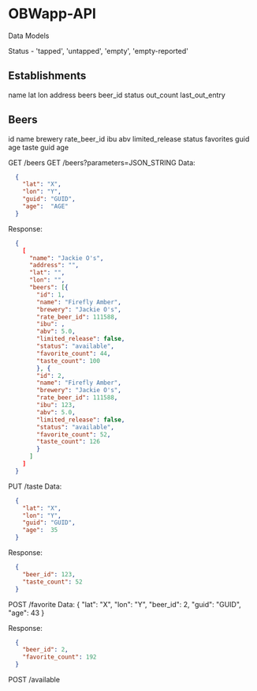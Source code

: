 # OBWapp-API

Data Models


Status - 'tapped', 'untapped', 'empty', 'empty-reported'

Establishments
-------------
name
lat
lon
address
beers
  beer_id
  status
  out_count
  last_out_entry


Beers
-----
id
name
brewery
rate_beer_id
ibu
abv
limited_release
status
favorites
  guid
  age
taste
  guid
  age


GET   /beers
GET   /beers?parameters=JSON_STRING
  Data:
```json
  {
    "lat": "X",
    "lon": "Y",
    "guid": "GUID",
    "age":  "AGE"
  }
```

  Response:
```json
  {
    [
      "name": "Jackie O's",
      "address": "",
      "lat": "",
      "lon": "",
      "beers": [{
        "id": 1,
        "name": "Firefly Amber",
        "brewery": "Jackie O's",
        "rate_beer_id": 111588,
        "ibu": ,
        "abv": 5.0,
        "limited_release": false,
        "status": "available",
        "favorite_count": 44,
        "taste_count": 100
        }, {
        "id": 2,
        "name": "Firefly Amber",
        "brewery": "Jackie O's",
        "rate_beer_id": 111588,
        "ibu": 123,
        "abv": 5.0,
        "limited_release": false,
        "status": "available",
        "favorite_count": 52,
        "taste_count": 126
        }
      ]
    ]
  }
```

PUT  /taste
  Data:
```json
  {
    "lat": "X",
    "lon": "Y",
    "guid": "GUID",
    "age":  35
  }
```

  Response:

```json
  {
    "beer_id": 123,
    "taste_count": 52
  }
```
POST  /favorite
  Data:
  {
    "lat": "X",
    "lon": "Y",
    "beer_id": 2,
    "guid": "GUID",
    "age":  43
  }

  Response:
```json
  {
    "beer_id": 2,
    "favorite_count": 192
  }
```

POST /available